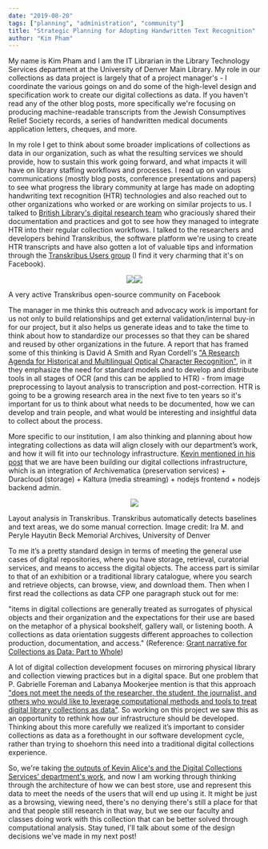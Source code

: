 ```yaml
---
date: "2019-08-20"
tags: ["planning", "administration", "community"]
title: "Strategic Planning for Adopting Handwritten Text Recognition"
author: "Kim Pham"
---
```


My name is Kim Pham and I am the IT Librarian in the Library Technology Services department at the University of Denver Main Library. My role in our collections as data project is largely that of a project manager's - I coordinate the various goings on and do some of the high-level design and specification work to create our digital collections as data. If you haven't read any of the other blog posts, more specifically we're focusing on producing machine-readable transcripts from the Jewish Consumptives Relief Society records, a series of handwritten medical documents application letters, cheques, and more.

In my role I get to think about some broader implications of collections as data in our organization, such as what the resulting services we should provide, how to sustain this work going forward, and what impacts it will have on library staffing workflows and processes. I read up on various communications (mostly blog posts, conference presentations and papers) to see what progress the library community at large has made on adopting handwriting text recognition (HTR) technologies and also reached out to other organizations who worked or are working on similar projects to us. I talked to [British Library's digital research team](https://blogs.bl.uk/digital-scholarship/2018/01/using-transkribus-with-the-india-office-records.html) who graciously shared their documentation and practices and got to see how they managed to integrate HTR into their regular collection workflows. I talked to the researchers and developers behind Transkribus, the software platform we're using to create HTR transcripts and have also gotten a lot of valuable tips and information through the [Transkribus Users group](https://www.facebook.com/groups/614090738935143/) (I find it very charming that it's on Facebook).

<p align="center"><img src="../../images/201908-transkribusfacebook1.png"/><img src="../../images/201908-transkribusfacebook2.png"/></p>
<figcaption>A very active Transkribus open-source community on Facebook</figcaption>


The manager in me thinks this outreach and advocacy work is important for us not only to build relationships and get external validation/internal buy-in for our project, but it also helps us generate ideas and to take the time to think about how to standardize our processes so that they can be shared and reused by other organizations in the future. A report that has framed some of this thinking is David A Smith and Ryan Cordell's ["A Research Agenda for Historical and Multilingual Optical Character Recognition"](https://ocr.northeastern.edu/report/), in it they emphasize the need for standard models and to develop and distribute tools in all stages of OCR (and this can be applied to HTR) - from image preprocessing to layout analysis to transcription and post-correction. HTR is going to be a growing research area in the next five to ten years so it's important for us to think about what needs to be documented, how we can develop and train people, and what would be interesting and insightful data to collect about the process.

More specific to our institution, I am also thinking and planning about how integrating collections as data will align closely with our department’s work, and how it will fit into our technology infrastructure. [Kevin mentioned in his post](https://du-collections-as-data.netlify.com/001-collections-as-data-services/) that we are have been building our digital collections infrastructure, which is an integration of Archivematica (preservation services) + Duracloud (storage) + Kaltura (media streaming) + nodejs frontend + nodejs backend admin.

<p align="center"><img src="../../images/201908-digitaldu.png"/></p>
<figcaption>Layout analysis in Transkribus. Transkribus automatically detects baselines and text areas, we do some manual correction. Image credit: Ira M. and Peryle Hayutin Beck Memorial Archives, University of Denver</figcaption>

To me it’s a pretty standard design in terms of meeting the general use cases of digital repositories, where you have storage, retrieval, curatorial services, and means to access the digital objects. The access part is similar to that of an exhibition or a traditional library catalogue, where you search and retrieve objects, can browse, view, and download them. Then when I first read the collections as data CFP one paragraph stuck out for me:

"items in digital collections are generally treated as surrogates of physical objects and their organization and the expectations for their use are based on the metaphor of a physical bookshelf, gallery wall, or listening booth. A collections as data orientation suggests different approaches to collection production, documentation, and access." (Reference: [Grant narrative for Collections as Data: Part to Whole](https://github.com/collectionsasdata/part2whole/raw/master/cad_part2whole_narrative.pdf))

A lot of digital collection development focuses on mirroring physical library and collection viewing practices but in a digital space. But one problem that P. Gabrielle Foreman and Labanya Mookerjee mention is that this approach ["does not meet the needs of the researcher, the student, the journalist, and others who would like to leverage computational methods and tools to treat digital library collections as data"](https://collectionsasdata.github.io/aac_positionstatements.pdf). So working on this project we saw this as an opportunity to rethink how our infrastructure should be developed. Thinking about this more carefully we realized it’s important to consider collections as data as a forethought in our software development cycle, rather than trying to shoehorn this need into a traditional digital collections experience.

So, we're taking [the outputs of Kevin Alice's and the Digital Collections Services' department's work](https://du-collections-as-data.netlify.com/002-htr-training/), and now I am working through thinking through the architecture of how we can best store, use and represent this data to meet the needs of the users that will end up using it. It might be just as a browsing, viewing need, there's no denying there's still a place for that and that people still research in that way, but we see our faculty and classes doing work with this collection that can be better solved through computational analysis. Stay tuned, I'll talk about some of the design decisions we've made in my next post!
